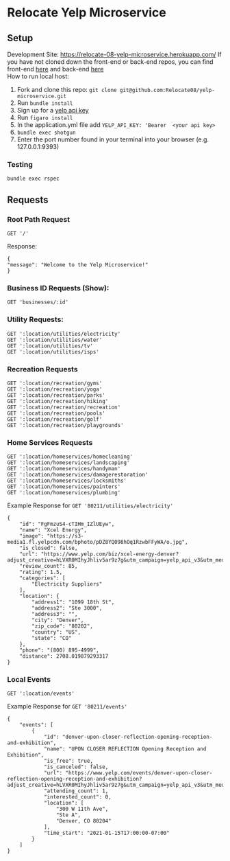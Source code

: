 # Relocate Yelp Microservice
## Setup
Development Site: https://relocate-08-yelp-microservice.herokuapp.com/
If you have not cloned down the front-end or back-end repos, you can find front-end [here](https://github.com/Relocate08/Relocate08-Front-End-Rails) and back-end [here](https://github.com/Relocate08/Relocate-Back-End-Rails)  
How to run local host:
1. Fork and clone this repo: `git clone git@github.com:Relocate08/yelp-microservice.git`
1. Run `bundle install`
1. Sign up for a [yelp api key](https://www.yelp.com/developers/documentation/v3/authentication)
1. Run ```figaro install```
1. In the application.yml file add ```YELP_API_KEY: 'Bearer  <your api key>```
1. ```bundle exec shotgun```
1. Enter the port number found in your terminal into your browser (e.g. 127.0.0.1:9393)

### Testing
```bundle exec rspec```
## Requests
### Root Path Request
```
GET '/'
```
Response:
```
{
"message": "Welcome to the Yelp Microservice!"
}
```

### Business ID Requests (Show):
```
GET 'businesses/:id'
```

### Utility Requests:
```
GET ':location/utilities/electricity'
GET ':location/utilities/water'
GET ':location/utilities/tv'
GET ':location/utilities/isps'
```

### Recreation Requests
```
GET ':location/recreation/gyms'
GET ':location/recreation/yoga'
GET ':location/recreation/parks'
GET ':location/recreation/hiking'
GET ':location/recreation/recreation'
GET ':location/recreation/pools'
GET ':location/recreation/golf'
GET ':location/recreation/playgrounds'

```

### Home Services Requests

```
GET ':location/homeservices/homecleaning'
GET ':location/homeservices/landscaping'
GET ':location/homeservices/handyman'
GET ':location/homeservices/damagerestoration'
GET ':location/homeservices/locksmiths'
GET ':location/homeservices/painters'
GET ':location/homeservices/plumbing'

```
Example Response for `GET '80211/utilities/electricity'`
```
{
    "id": "FgFmzuS4-cTIHm_IZlUEyw",
    "name": "Xcel Energy",
    "image": "https://s3-media1.fl.yelpcdn.com/bphoto/pDZ8YQ098hOq1RzwbFFyWA/o.jpg",
    "is_closed": false,
    "url": "https://www.yelp.com/biz/xcel-energy-denver?adjust_creative=hLVXR0MIhyJhliv5ar9z7g&utm_campaign=yelp_api_v3&utm_medium=api_v3_business_lookup&utm_source=hLVXR0MIhyJhliv5ar9z7g",
    "review_count": 85,
    "rating": 1.5,
    "categories": [
        "Electricity Suppliers"
    ],
    "location": {
        "address1": "1099 18th St",
        "address2": "Ste 3000",
        "address3": "",
        "city": "Denver",
        "zip_code": "80202",
        "country": "US",
        "state": "CO"
    },
    "phone": "(800) 895-4999",
    "distance": 2708.019879293317
}
```

### Local Events
```
GET ':location/events'
```
Example Response for `GET '80211/events'`
```
{
    "events": [
        {
            "id": "denver-upon-closer-reflection-opening-reception-and-exhibition",
            "name": "UPON CLOSER REFLECTION Opening Reception and Exhibition",
            "is_free": true,
            "is_canceled": false,
            "url": "https://www.yelp.com/events/denver-upon-closer-reflection-opening-reception-and-exhibition?adjust_creative=hLVXR0MIhyJhliv5ar9z7g&utm_campaign=yelp_api_v3&utm_medium=api_v3_event_search&utm_source=hLVXR0MIhyJhliv5ar9z7g",
            "attending_count": 1,
            "interested_count": 0,
            "location": [
                "300 W 11th Ave",
                "Ste A",
                "Denver, CO 80204"
            ],
            "time_start": "2021-01-15T17:00:00-07:00"
        }
    ]
}
```